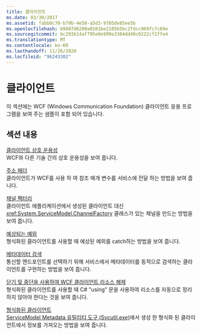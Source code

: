 ```yaml
---
title: 클라이언트
ms.date: 03/30/2017
ms.assetid: fabb0c70-b79b-4e58-a5d3-9705de85ee5b
ms.openlocfilehash: b9887d6200a0101be2185b5bc2fdcc969fc7c69e
ms.sourcegitcommit: bc293b14af795e0e999e3304dd40c0222cf2ffe4
ms.translationtype: MT
ms.contentlocale: ko-KR
ms.lasthandoff: 11/26/2020
ms.locfileid: "96243302"
---
```

# <a name="client"></a>클라이언트

이 섹션에는 WCF (Windows Communication Foundation) 클라이언트 응용 프로그램을 보여 주는 샘플이 포함 되어 있습니다.  
  
## <a name="in-this-section"></a>섹션 내용  

 [클라이언트 상호 운용성](client-interoperability.md)  
 WCF와 다른 기술 간의 상호 운용성을 보여 줍니다.  
  
 [주소 헤더](address-headers.md)  
 클라이언트가 WCF를 사용 하 여 참조 매개 변수를 서비스에 전달 하는 방법을 보여 줍니다.  
  
 [채널 팩터리](channel-factory.md)  
 클라이언트 애플리케이션에서 생성된 클라이언트 대신 <xref:System.ServiceModel.ChannelFactory> 클래스가 있는 채널을 만드는 방법을 보여 줍니다.  
  
 [예상되는 예외](expected-exceptions.md)  
 형식화된 클라이언트를 사용할 때 예상된 예외를 catch하는 방법을 보여 줍니다.  
  
 [메타데이터 검색](retrieve-metadata.md)  
 통신할 엔드포인트를 선택하기 위해 서비스에서 메타데이터를 동적으로 검색하는 클라이언트를 구현하는 방법을 보여 줍니다.  
  
 [닫기 및 중단을 사용하여 WCF 클라이언트 리소스 해제](use-close-abort-release-wcf-client-resources.md)  
 형식화된 클라이언트를 사용할 때 C# "using" 문을 사용하여 리소스를 자동으로 정리하지 않아야 한다는 것을 보여 줍니다.  
  
 [형식화된 클라이언트](typed-client.md)  
 [ServiceModel Metadata 유틸리티 도구 (Svcutil.exe)](../servicemodel-metadata-utility-tool-svcutil-exe.md)에서 생성 한 형식화 된 클라이언트에서 정보를 가져오는 방법을 보여 줍니다.
